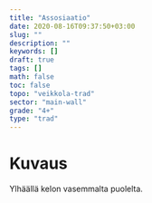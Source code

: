 ```yaml
---
title: "Assosiaatio"
date: 2020-08-16T09:37:50+03:00
slug: ""
description: ""
keywords: []
draft: true
tags: []
math: false
toc: false
topo: "veikkola-trad"
sector: "main-wall"
grade: "4+"
type: "trad"
---
```


# Kuvaus

Ylhäällä kelon vasemmalta puolelta.